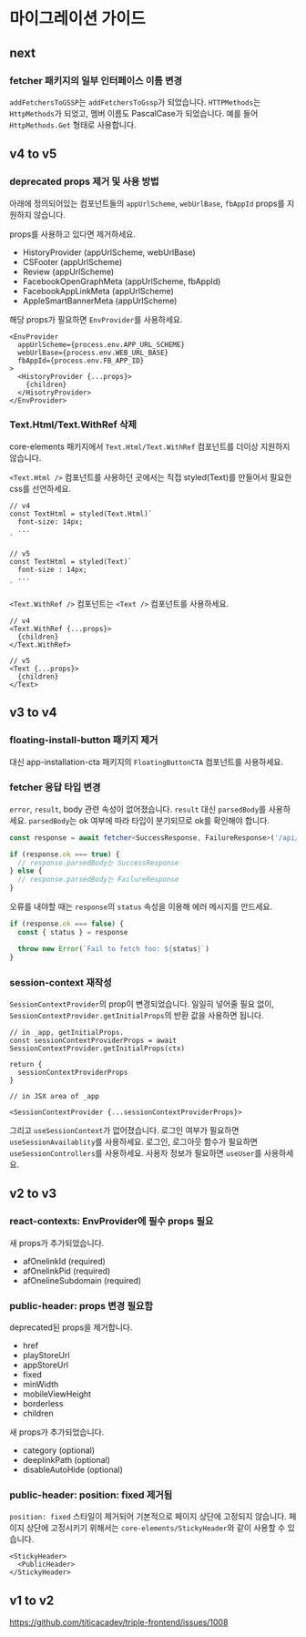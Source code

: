 # 마이그레이션 가이드

## next

### fetcher 패키지의 일부 인터페이스 이름 변경

`addFetchersToGSSP`는 `addFetchersToGssp`가 되었습니다.
`HTTPMethods`는 `HttpMethods`가 되었고, 멤버 이름도 PascalCase가 되었습니다. 예를 들어 `HttpMethods.Get` 형태로 사용합니다.

## v4 to v5

### deprecated props 제거 및 사용 방법

아래에 정의되어있는 컴포넌트들의 `appUrlScheme`, `webUrlBase`, `fbAppId` props를 지원하지 않습니다.

props를 사용하고 있다면 제거하세요.

- HistoryProvider (appUrlScheme, webUrlBase)
- CSFooter (appUrlScheme)
- Review (appUrlScheme)
- FacebookOpenGraphMeta (appUrlScheme, fbAppId)
- FacebookAppLinkMeta (appUrlScheme)
- AppleSmartBannerMeta (appUrlScheme)

해당 props가 필요하면 `EnvProvider`를 사용하세요.

```tsx
<EnvProvider
  appUrlScheme={process.env.APP_URL_SCHEME}
  webUrlBase={process.env.WEB_URL_BASE}
  fbAppId={process.env.FB_APP_ID}
>
  <HistoryProvider {...props}>
    {children}
  </HisotryProvider>
</EnvProvider>
```

### Text.Html/Text.WithRef 삭제

core-elements 패키지에서 `Text.Html/Text.WithRef` 컴포넌트를 더이상 지원하지 않습니다.

`<Text.Html />` 컴포넌트를 사용하던 곳에서는 직접 styled(Text)를 만들어서 필요한 css를 선언하세요.

```tsx
// v4
const TextHtml = styled(Text.Html)`
  font-size: 14px;
  ...
`

// v5
const TextHtml = styled(Text)`
  font-size : 14px;
  ...
`
```

`<Text.WithRef />` 컴포넌트는 `<Text />` 컴포넌트를 사용하세요.

```tsx
// v4
<Text.WithRef {...props}>
  {children}
</Text.WithRef>

// v5
<Text {...props}>
  {children}
</Text>
```

## v3 to v4

### floating-install-button 패키지 제거

대신 app-installation-cta 패키지의 `FloatingButtonCTA` 컴포넌트를 사용하세요.

### fetcher 응답 타입 변경

`error`, `result`, body 관련 속성이 없어졌습니다. `result` 대신 `parsedBody`를 사용하세요.
`parsedBody`는 ok 여부에 따라 타입이 분기되므로 ok를 확인해야 합니다.

```ts
const response = await fetcher<SuccessResponse, FailureResponse>('/api/foo')

if (response.ok === true) {
  // response.parsedBody는 SuccessResponse
} else {
  // response.parsedBody는 FailureResponse
}
```

오류를 내야할 때는 `response`의 `status` 속성을 이용해 에러 메시지를 만드세요.

```ts
if (response.ok === false) {
  const { status } = response

  throw new Error(`Fail to fetch foo: ${status}`)
}
```

### session-context 재작성

`SessionContextProvider`의 prop이 변경되었습니다. 일일히 넣어줄 필요 없이, `SessionContextProvider.getInitialProps`의 반환 값을 사용하면 됩니다.

```tsx
// in _app, getInitialProps.
const sessionContextProviderProps = await SessionContextProvider.getInitialProps(ctx)

return {
  sessionContextProviderProps
}

// in JSX area of _app

<SessionContextProvider {...sessionContextProviderProps}>
```

그리고 `useSessionContext`가 없어졌습니다. 로그인 여부가 필요하면 `useSessionAvailablity`를 사용하세요. 로그인, 로그아웃 함수가 필요하면 `useSessionControllers`를 사용하세요. 사용자 정보가 필요하면 `useUser`를 사용하세요.

## v2 to v3

### react-contexts: EnvProvider에 필수 props 필요

새 props가 추가되었습니다.

- afOnelinkId (required)
- afOnelinkPid (required)
- afOnelineSubdomain (required)

### public-header: props 변경 필요함

deprecated된 props을 제거합니다.

- href
- playStoreUrl
- appStoreUrl
- fixed
- minWidth
- mobileViewHeight
- borderless
- children

새 props가 추가되었습니다.

- category (optional)
- deeplinkPath (optional)
- disableAutoHide (optional)

### public-header: position: fixed 제거됨

`position: fixed` 스타일이 제거되어 기본적으로 페이지 상단에 고정되지 않습니다.
페이지 상단에 고정시키기 위해서는 `core-elements/StickyHeader`와 같이 사용할 수 있습니다.

```tsx
<StickyHeader>
  <PublicHeader>
</StickyHeader>
```

## v1 to v2

https://github.com/titicacadev/triple-frontend/issues/1008
